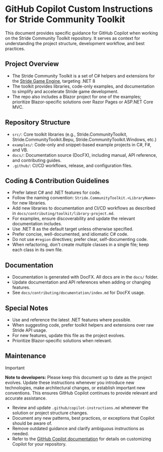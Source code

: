 # GitHub Copilot Custom Instructions for Stride Community Toolkit

This document provides specific guidance for GitHub Copilot when working on the Stride Community Toolkit repository. It serves as context for understanding the project structure, development workflow, and best practices.

## Project Overview
- The Stride Community Toolkit is a set of C# helpers and extensions for the [Stride Game Engine](https://www.stride3d.net/), targeting .NET 8
- The toolkit provides libraries, code-only examples, and documentation to simplify and accelerate Stride game development.
- The repo also includes a Blazor project for one of the examples; prioritize Blazor-specific solutions over Razor Pages or ASP.NET Core MVC.

## Repository Structure
- `src/`: Core toolkit libraries (e.g., Stride.CommunityToolkit, Stride.CommunityToolkit.Bepu, Stride.CommunityToolkit.Windows, etc.)
- `examples/`: Code-only and snippet-based example projects in C#, F#, and VB.
- `docs/`: Documentation source (DocFX), including manual, API reference, and contributing guides.
- `.github/`: CI/CD workflows, release, and configuration files.

## Coding & Contribution Guidelines
- Prefer latest C# and .NET features for code.
- Follow the naming convention: `Stride.CommunityToolkit.<LibraryName>` for new libraries.
- Add new libraries to documentation and CI/CD workflows as described in `docs/contributing/toolkit/library-project.md`.
- For examples, ensure discoverability and update the relevant documentation includes.
- Use .NET 8 as the default target unless otherwise specified.
- Prefer concise, well-documented, and idiomatic C# code.
- Do not use `#region` directives; prefer clear, self-documenting code.
- When refactoring, don't create multiple classes in a single file; keep each class in its own file.

## Documentation
- Documentation is generated with DocFX. All docs are in the `docs/` folder.
- Update documentation and API references when adding or changing features.
- See `docs/contributing/documentation/index.md` for DocFX usage.

## Special Notes
- Use and reference the latest .NET features where possible.
- When suggesting code, prefer toolkit helpers and extensions over raw Stride API usage.
- For new features, update this file as the project evolves.
- Prioritize Blazor-specific solutions when relevant.

## Maintenance

> [!IMPORTANT]  
> **Note to developers:** Please keep this document up to date as the project evolves. Update these instructions whenever you introduce new technologies, make architectural changes, or establish important new conventions. This ensures GitHub Copilot continues to provide relevant and accurate assistance.

- Review and update `.github/copilot-instructions.md` whenever the solution or project structure changes.
- Document any new patterns, best practices, or exceptions that Copilot should be aware of.
- Remove outdated guidance and clarify ambiguous instructions as needed.
- Refer to the [GitHub Copilot documentation](https://docs.github.com/en/copilot/customizing-copilot/adding-repository-custom-instructions-for-github-copilot) for details on customizing Copilot for your repository.